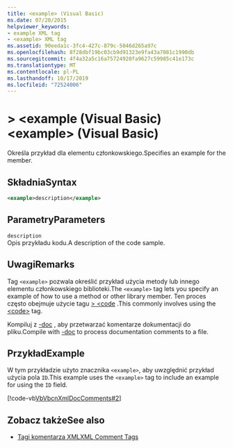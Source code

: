 ```yaml
---
title: <example> (Visual Basic)
ms.date: 07/20/2015
helpviewer_keywords:
- example XML tag
- <example> XML tag
ms.assetid: 90eeda1c-3fc4-427c-879c-5046d265a97c
ms.openlocfilehash: 8f28dbf19bc03cb9d91323e9fa43a7081c1990db
ms.sourcegitcommit: 4f4a32a5c16a75724920fa9627c59985c41e173c
ms.translationtype: MT
ms.contentlocale: pl-PL
ms.lasthandoff: 10/17/2019
ms.locfileid: "72524006"
---
```

# <a name="example-visual-basic"></a><span data-ttu-id="e5f9b-102">> \<example (Visual Basic)</span><span class="sxs-lookup"><span data-stu-id="e5f9b-102">\<example> (Visual Basic)</span></span>
<span data-ttu-id="e5f9b-103">Określa przykład dla elementu członkowskiego.</span><span class="sxs-lookup"><span data-stu-id="e5f9b-103">Specifies an example for the member.</span></span>  
  
## <a name="syntax"></a><span data-ttu-id="e5f9b-104">Składnia</span><span class="sxs-lookup"><span data-stu-id="e5f9b-104">Syntax</span></span>  
  
```xml  
<example>description</example>  
```  
  
## <a name="parameters"></a><span data-ttu-id="e5f9b-105">Parametry</span><span class="sxs-lookup"><span data-stu-id="e5f9b-105">Parameters</span></span>  
 `description`  
 <span data-ttu-id="e5f9b-106">Opis przykładu kodu.</span><span class="sxs-lookup"><span data-stu-id="e5f9b-106">A description of the code sample.</span></span>  
  
## <a name="remarks"></a><span data-ttu-id="e5f9b-107">Uwagi</span><span class="sxs-lookup"><span data-stu-id="e5f9b-107">Remarks</span></span>  
 <span data-ttu-id="e5f9b-108">Tag `<example>` pozwala określić przykład użycia metody lub innego elementu członkowskiego biblioteki.</span><span class="sxs-lookup"><span data-stu-id="e5f9b-108">The `<example>` tag lets you specify an example of how to use a method or other library member.</span></span> <span data-ttu-id="e5f9b-109">Ten proces często obejmuje użycie tagu [> \<code](../../../visual-basic/language-reference/xmldoc/code.md) .</span><span class="sxs-lookup"><span data-stu-id="e5f9b-109">This commonly involves using the [\<code>](../../../visual-basic/language-reference/xmldoc/code.md) tag.</span></span>  
  
 <span data-ttu-id="e5f9b-110">Kompiluj z [-doc](../../../visual-basic/reference/command-line-compiler/doc.md) , aby przetwarzać komentarze dokumentacji do pliku.</span><span class="sxs-lookup"><span data-stu-id="e5f9b-110">Compile with [-doc](../../../visual-basic/reference/command-line-compiler/doc.md) to process documentation comments to a file.</span></span>  
  
## <a name="example"></a><span data-ttu-id="e5f9b-111">Przykład</span><span class="sxs-lookup"><span data-stu-id="e5f9b-111">Example</span></span>  
 <span data-ttu-id="e5f9b-112">W tym przykładzie użyto znacznika `<example>`, aby uwzględnić przykład użycia pola `ID`.</span><span class="sxs-lookup"><span data-stu-id="e5f9b-112">This example uses the `<example>` tag to include an example for using the `ID` field.</span></span>  
  
 [!code-vb[VbVbcnXmlDocComments#2](~/samples/snippets/visualbasic/VS_Snippets_VBCSharp/VbVbcnXmlDocComments/VB/Class1.vb#2)]  
  
## <a name="see-also"></a><span data-ttu-id="e5f9b-113">Zobacz także</span><span class="sxs-lookup"><span data-stu-id="e5f9b-113">See also</span></span>

- [<span data-ttu-id="e5f9b-114">Tagi komentarza XML</span><span class="sxs-lookup"><span data-stu-id="e5f9b-114">XML Comment Tags</span></span>](../../../visual-basic/language-reference/xmldoc/index.md)
